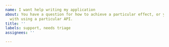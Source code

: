 ```yaml
---
name: I want help writing my application
about: You have a question for how to achieve a particular effect, or you need help
  with using a particular API.
title: ''
labels: support, needs triage
assignees: ''

---
```


<!-- Thank you for using htmltopdfwidgets

     If you can't find the answer there, please consider asking a question on
     the Stack Overflow Web site:
      * https://stackoverflow.com/questions/ask?title=%5Bhtmltopdfwidgets%5D%20

     You can browse existing questions at this address:
      * https://stackoverflow.com/search?q=htmltopdfwidgets&sort=frequent

     Please don't file a GitHub issue for support requests. GitHub issues are
     for tracking defects in the product. If you file a bug asking for help, we
     will consider this a request for a documentation update.

-->